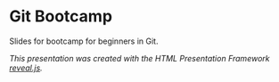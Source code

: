 # Git Bootcamp

Slides for bootcamp for beginners in Git.

*This presentation was created with the HTML Presentation Framework [reveal.js](https://github.com/hakimel/reveal.js/).*
